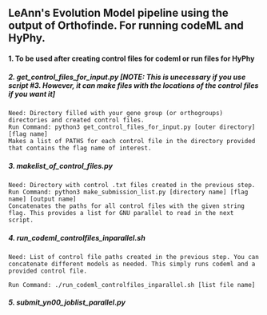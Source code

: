 ## LeAnn's Evolution Model pipeline using the output of Orthofinde. For running codeML and HyPhy.

#### 1. To be used after creating control files for codeml or run files for HyPhy
	
##### 2. get_control_files_for_input.py [NOTE: This is unecessary if you use script #3. However, it can make files with the locations of the control files if you want it]
	Need: Directory filled with your gene group (or orthogroups) directories and created control files.
	Run Command: python3 get_control_files_for_input.py [outer directory] [flag name]
	Makes a list of PATHS for each control file in the directory provided that contains the flag name of interest.
	
##### 3. makelist_of_control_files.py
	Need: Directory with control .txt files created in the previous step.
	Run Command: python3 make_submission_list.py [directory name] [flag name] [output name]
	Concatenates the paths for all control files with the given string flag. This provides a list for GNU parallel to read in the next script.

##### 4. run_codeml_controlfiles_inparallel.sh 
	Need: List of control file paths created in the previous step. You can concatenate different models as needed. This simply runs codeml and a provided control file.
	       
	Run Command: ./run_codeml_controlfiles_inparallel.sh [list file name]
		
##### 5. submit_yn00_joblist_parallel.py 
